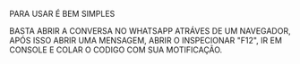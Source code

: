 PARA USAR É BEM SIMPLES

BASTA ABRIR A CONVERSA NO WHATSAPP ATRÁVES DE UM NAVEGADOR, APÓS ISSO ABRIR UMA MENSAGEM, ABRIR O INSPECIONAR "F12", IR EM CONSOLE E COLAR O CODIGO COM SUA MOTIFICAÇÃO.
